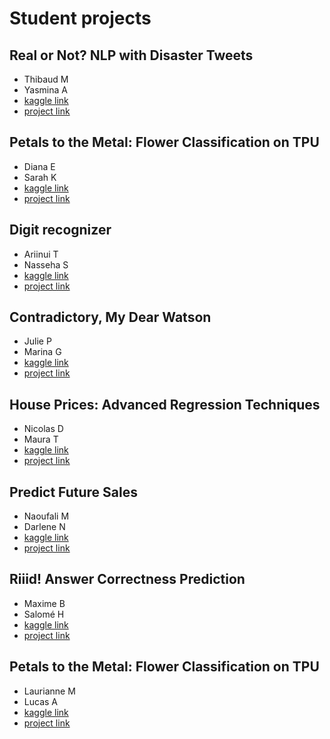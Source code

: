 # Student projects

## Real or Not? NLP with Disaster Tweets

* Thibaud M
* Yasmina A
* [kaggle link](https://www.kaggle.com/c/nlp-getting-started)
* [project link]()

## Petals to the Metal: Flower Classification on TPU

* Diana E
* Sarah K
* [kaggle link](https://www.kaggle.com/c/tpu-getting-started/rules)
* [project link](https://github.com/sarahkervran/Petals_to_Metal-Flower_Classification)

## Digit recognizer

* Ariinui T
* Nasseha S
* [kaggle link](https://www.kaggle.com/c/digit-recognizer)
* [project link](https://github.com/Nasseha/ML)

## Contradictory, My Dear Watson

* Julie P
* Marina G
* [kaggle link](https://www.kaggle.com/c/contradictory-my-dear-watson)
* [project link](https://github.com/Julie-Perron/Projet-ANN-SVN-MarinaGourin-JuliePerron)

## House Prices: Advanced Regression Techniques

* Nicolas D
* Maura T
* [kaggle link](https://www.kaggle.com/c/house-prices-advanced-regression-techniques)
* [project link](https://github.com/nicolbl95/Repo-Python)

## Predict Future Sales

* Naoufali M
* Darlene N
* [kaggle link](https://www.kaggle.com/c/competitive-data-science-predict-future-sales)
* [project link]()

## Riiid! Answer Correctness Prediction

* Maxime B
* Salomé H
* [kaggle link](https://www.kaggle.com/c/riiid-test-answer-prediction)
* [project link](https://github.com/salome-hennebois/Big-Data-sous-Python)

## Petals to the Metal: Flower Classification on TPU

* Laurianne M
* Lucas A
* [kaggle link](https://www.kaggle.com/c/tpu-getting-started)
* [project link](https://github.com/Delta9-bit/ML-Class-)

